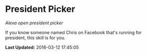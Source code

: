 # President Picker
*Alexa open president picker*

If you know someone named Chris on Facebook that's running for president, this skill is for you.

**Last Updated:** 2016-03-12 17:45:05